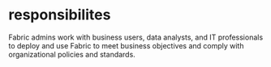# responsibilites

Fabric admins work with business users, data analysts, and IT professionals to deploy and use Fabric to meet business objectives and comply with organizational policies and standards.
